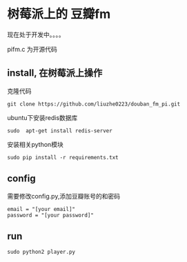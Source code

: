 树莓派上的 豆瓣fm
================================

现在处于开发中。。。。


pifm.c 为开源代码


install, 在树莓派上操作
----------

克隆代码

```
git clone https://github.com/liuzhe0223/douban_fm_pi.git
```


ubuntu下安装redis数据库

```
sudo  apt-get install redis-server
```

安装相关python模块

```
sudo pip install -r requirements.txt
```

config
--------------

需要修改config.py,添加豆瓣账号的和密码

```
email = "[your email]"
password = "[your password]"
```

run
--------

```
sudo python2 player.py
```
